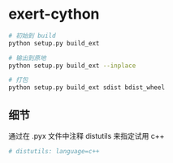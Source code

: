 # exert-cython

```bash
# 初始到 build
python setup.py build_ext

# 输出到原地
python setup.py build_ext --inplace

# 打包
python setup.py build_ext sdist bdist_wheel
```

## 细节

通过在 .pyx 文件中注释 distutils 来指定试用 c++

```python
# distutils: language=c++
```
